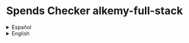 
# Spends Checker alkemy-full-stack

<details>

  <summary>Español</summary>

  Una aplicación para administración de presupuesto personal, donde puedes guardar con detalle tus ingresos y egresos de dinero y ver un balance de tus operaciones registradas. También puedes tener una mejor organización de ellas clasificándolas por concepto, tipo y categoría.

  ## Motivación para el proyecto

  Este es un proyecto desarrollado para el [desafío Full Stack JS](https://drive.google.com/file/d/1LUY2tZ_OhShoSE2g9cYGGKM1ioFj0MhE/view?usp=sharing) de la aceleración de [Alkemy](https://www.alkemy.org/). Tomé como un reto personal el realizarlo en el menor tiempo posible con una deadline de diez días y aplicar el nuevo conocimiento adquirido en PostgreSQL, Sequelize, Redux Toolkit y Material UI, reforzando la práctica de React.

  ## Estado actual

  El proyecto se encuentra terminado en su mayor parte. En lo relativo a la consigna a cumplir, sólo resta crear un observer que restrinja el renderizado de los registros a diez y únicamente muestre los restantes si el usuario así lo solicita. Además, aunque el diseño que responda a los distintos tamaños de pantalla funciona, se lo ve bastante pobre, debiendo revisar puntos claves para una mejor experiencia del usuario. Por otro lado, personalmente considero de importancia agregar algunas funcionalidades extra. Aunque la aplicación es sencilla, resulta básico el permitir agregar y quitar opciones a los filtros a gusto, la posibilidad de acotar los registros a fechas determinadas y que el usuario pueda disponer de otra suma resultante de los filtros aplicados.

  ## Instalación

  Para instalar esta aplicación para probarla en desarrollo necesitas:

  1. Crear e ir a un nuevo directorio.
  2. Inicializar un nuevo repositorio con el comando "git init".
  3. Obtener este repositorio con el comando "git pull https://github.com/andressiri/alkemy-full-stack".
  4. Instalar las dependencias del directorio raíz con el comando "npm install".
  5. Ir al directorio "frontend" e instalar las dependencias con el comando "npm install" nuevamente.
  6. Crear la base de datos PostgreSQL requerida:

      <details>

        <summary>Instalar el servidor PostgreSQL en tu computadora.</summary>

        - Descargar el instalador en [el sitio oficial](https://www.postgresql.org/download/).
        - En Windows considerar que es necesario haber ingresado como administrador o superusuario para realizar la instalación. De ser necesario, se recomienda seguir [las instrucciones para Windows provistas en el sitio oficial](https://www.enterprisedb.com/docs/supported-open-source/postgresql/installer/02_installing_postgresql_with_the_graphical_installation_wizard/01_invoking_the_graphical_installer/).
        - En Mac OS considerar que hay que correr el paquete dmg descargado como usuario administrador. De ser necesario, se recomienda seguir [las instrucciones para Mac OS provistas en el sitio oficial](https://www.enterprisedb.com/postgres-tutorials/installation-postgresql-mac-os).
        - En Ubuntu para Linux seguir [ las instrucciones provistas en el sitio oficial para Ubuntu](https://www.enterprisedb.com/postgres-tutorials/how-install-postgres-ubuntu).
        - Necesitarás la constraseña que ingreses en la instalación para conectarte a la base de datos.

      </details>

      <details>

        <summary>Crear la base de datos y sus tablas:</summary>

        <blockquote>

        <details>

        <summary><strong>Recomendado</strong>: corre el archivo createDatabase.sql provisto en este repositorio.</summary>

        - Conectar a la consola "SQL shell (psql)" (instalada al instalar el servidor PostgreSQL). Los valores por defecto para la conexión son: 
            - para Server: "localhost".
            - para Database: "postgres".
            - para Port: "5432".
            - para Username: "postgres".
        Inmediatamente después de ingresar el nombre de usuario (Username), debes ingresar la contraseña para ese usuario. Para el usuario por defecto (postgres), es la contraseña que ingresaste durante la instalación.
        - Ya en la consola psql corre el comando "\i ruta/a/createDatabase.sql;", donde "ruta/a/" es la ruta al directorio raíz del proyecto. Si tienes problemas con el nombre de la ruta, considera cambiar le nombre de los directorios, o mejor aún, simplemente copia el archivo createDatabase.sql a otro directorio y córrelo desde ahí. También considera que la ruta puede fallar si no usas el estilo de barra Unix ("/").
        - Una vez que hayas hecho esto con éxito, el proceso debería crear una base de datos llamada andres-siri-alkemy-test, conectarse a ella, crear dos tablas (people y records) y hacer varias (31) inserciones para un usuario falso provisto para probar la aplicación. El email de este usuario es "user@fake.test" y su contraseña es "123456".
        - Si por algún motivo no puedes instalar el archivo createDataba.sql, puede correr las líneas del archivo en la consola psql o usar pgAdmin 4.

        </details>

        <details>

        <summary>Crearlas usando pgAdmin 4</summary>

        1. Abrir la aplicación "pgAdmin 4" (instalada con el servidor PostgreSQL).
        2. Usar la contraseña que se ingresó durante la instalación.
            ![enter installation password](/assets/README/postgre%20pgadmin/0.%20Enter%20installation%20password.png)
        3. Crear una nueva base de datos.
            ![create a new database](/assets/README/postgre%20pgadmin/1.%20Create%20Database.png)
        4. Nombrarla "andres-siri-alkemy-test" o un nombre a elección.
            ![create a new database menu](/assets/README/postgre%20pgadmin/2.%20Create%20Database%20menu.png)
        5. Crear la primer tabla.
            ![create first table](/assets/README/postgre%20pgadmin/3.%20Create%20first%20table.png)
        6. Nombrar la primer tabla como "people".
            ![name first table](/assets/README/postgre%20pgadmin/4.%20Name%20first%20table.png)
        7. Definir las columnas de la tabla "people".
            ![define first table](/assets/README/postgre%20pgadmin/5.%20Define%20first%20table.png)
        8. Crear la restricción de valor único para la columna "email".
            ![set email unique constraint name](/assets/README/postgre%20pgadmin/6.%20Set%20email%20unique%20constraint%201.png)
            ![set email unique constraint column](/assets/README/postgre%20pgadmin/7.%20Set%20email%20unique%20constraint%202.png)
        9. Crear una segunda tabla.
            ![create a second table](/assets/README/postgre%20pgadmin/8.%20Create%20second%20table.png)
        10. Nombrar la segunda tabla como "records".
            ![name second table](/assets/README/postgre%20pgadmin/9.%20Name%20second%20table.png)
        11. Definir las columnas de la tabla "records".
            ![define second table](/assets/README/postgre%20pgadmin/10.%20Define%20second%20table.png)
        12. Crear la restricción de llave foránea para la columna "user_uuid".
            ![set foreign key constraint name](/assets/README/postgre%20pgadmin/11.%20Set%20foreign%20key%20constraint%20to%20user_uuid%201.png)
            ![set foreign key constraint conditions](/assets/README/postgre%20pgadmin/12.%20Set%20foreign%20key%20constraint%20to%20user_uuid%202.png)
        13. Crear la restricción de valores válidos para la columna "operation_type".
            ![set operation_type constraint name](/assets/README/postgre%20pgadmin/13.%20Set%20operation_type%20valid%20values%201.png)
            ![set operation_type constraint conditions](/assets/README/postgre%20pgadmin/14.%20Set%20operation_type%20valid%20values%202.png)

        </details>

        </blockquote>

      </details>

  7. Crear un archivo .env en el directorio raíz con las siguientes variables:

          NODE_ENV = development
          DB_NAME = < andres-siri-alkemy-test o el nombre de tu base de datos PostgreSQL >
          DB_USERNAME = < "postgres" (default) o tu nombre de usuario para esa base de datos de PostgreSQL >
          DB_PASSWORD = < la contraseña para ese usuario de PostgreSQL >
          JWT_SECRET = < una cadena que quieras usar como secreto para el token de JWT >
          MAILER_MAIL = < tu dirección de email de **gmail** >
          MAIL_PASSWORD" = < tu "contraseña de aplicación" generada desde google" > (no es la constraseña de tu email)


  TODO: explicar en detalle para qué es el secreto de JWT y y cómo obtener la contraseña de aplicación para tu cuenta de gmail. 

</details>

<details>

  <summary>English</summary>

  An app for personal budget administration, where you can save your money incomes and outcomes with detail and see a balance of your registered operations. You can also get a better organization sorting them by concept, type and category.

  ## Motivation for the project

  This is a project developed for the [Full Stack Challenge JS](https://drive.google.com/file/d/1LUY2tZ_OhShoSE2g9cYGGKM1ioFj0MhE/view?usp=sharing) of [Alkemy's](https://www.alkemy.org/) acceleration. I took it as a personal defiance making it in the lesser time possible with a ten days deadline and apply the recently acquired knowledge of PostgreSQL, Sequelize, Redux Toolkit and Material UI, strengthening the React practice.

  ## Build status

  The project is mostly finished. In relation to the assignment to fulfill, it's just missing the creation of an observer that restricts the records rendering to ten and just shows the rest of them if the user requires to do so. Furthermore, besides the design is responsive, it seems pretty poor, so it's important to check some breakpoints for a better user experience. On the other hand, I personally think that it is important to incorporate some functionalities, like allow adding or deleting options to the filters as pleased, the possibility to delimit the records to certain dates and that the user can have another addition after filters are applied.

  ## Installation
  
  To install this app for development mode testing you need to:

  1. Create and go to a new directory.
  2. Initialize a new repository with "git init" command.
  3. Git pull this repository with "git pull https://github.com/andressiri/alkemy-full-stack" command.
  4. Install root directory dependencies with "npm install" command.
  5. Move to "frontend" directory and install client dependencies with the "npm install" command again.
  6. Create the PostgreSQL required database:

      <details>

        <summary>Install PostgreSQL server in your computer.</summary>

        - Download the installer at [official site](https://www.postgresql.org/download/).
        - In Windows consider you need to be logged as administrator or superuser to perform and installation. If needed, follow the [instructions provided at official site for Windows](https://www.enterprisedb.com/docs/supported-open-source/postgresql/installer/02_installing_postgresql_with_the_graphical_installation_wizard/01_invoking_the_graphical_installer/).
        - In Mac OS consider you have to run the downloaded dmg package as administrator user. If needed, follow the [instructions provided at official site for Mac OS](https://www.enterprisedb.com/postgres-tutorials/installation-postgresql-mac-os).
        - In Ubuntu for Linux follow the [instructions provided at official site for Ubuntu](https://www.enterprisedb.com/postgres-tutorials/how-install-postgres-ubuntu).
        - You will need the password your enter in the installation to connect to the database.

      </details>

      <details>

        <summary>Create the database and it's tables:</summary>

        <blockquote>

        <details>

        <summary><strong>Recommended</strong>: run the createDatabase.sql file provided in this repository.</summary>

        - Connect to the "SQL shell (psql)" console (installed with the PostgreSQL server). The default values for connection are: 
              - for Server: "localhost".
              - for Database: "postgres".
              - for Port: "5432".
              - for Username: "postgres".
        Right after entering the username, you should enter the password for that user. For the default user (postgres), it is the password you provided in the installation.
        - In the psql console run the command "\i path/to/createDatabase.sql;", where "path/to/" is the path to this project root folder. If you have problems with the path name, consider changing the directories names or, better, just copy the createDatabase.sql file to another directory and run it from there. Also notice that the path may be wrong if you don't use the Unix style slash ("/").
        - Once you have successfully done this, it should create a database named andres-siri-alkemy-test, connect to it, create two tables (people and records) and make many (31) insertions for a fake user created for testing. This user email is "user@fake.test" and it's password is "123456".
        - If for some reason you can't install the createDataba.sql file, you can run the lines of that file in the psql console or use pgAdmin 4.

        </details>

        <details>

        <summary>Create them using pgAdmin 4</summary>

        1. Open the "pgAdmin 4" application (installed with the PostgreSQL server).
        2. Use the password you entered during the installation.
            ![enter installation password](/assets/README/postgre%20pgadmin/0.%20Enter%20installation%20password.png)
        3. Create a new database.
            ![create a new database](/assets/README/postgre%20pgadmin/1.%20Create%20Database.png)
        4. Name it "andres-siri-alkemy-test" or a name of your choice.
            ![create a new database menu](/assets/README/postgre%20pgadmin/2.%20Create%20Database%20menu.png)
        5. Create the first table.
            ![create first table](/assets/README/postgre%20pgadmin/3.%20Create%20first%20table.png)
        6. Name the first table as "people".
            ![name first table](/assets/README/postgre%20pgadmin/4.%20Name%20first%20table.png)
        7. Define "people" table columns.
            ![define first table](/assets/README/postgre%20pgadmin/5.%20Define%20first%20table.png)
        8. Set "email" column unique constraint.
            ![set email unique constraint name](/assets/README/postgre%20pgadmin/6.%20Set%20email%20unique%20constraint%201.png)
            ![set email unique constraint column](/assets/README/postgre%20pgadmin/7.%20Set%20email%20unique%20constraint%202.png)
        9. Create a second table.
            ![create a second table](/assets/README/postgre%20pgadmin/8.%20Create%20second%20table.png)
        10. Name second table as "records".
            ![name second table](/assets/README/postgre%20pgadmin/9.%20Name%20second%20table.png)
        11. Define "records" table columns.
            ![define second table](/assets/README/postgre%20pgadmin/10.%20Define%20second%20table.png)
        12. Set foreign constraint to the "user_uuid" column.
            ![set foreign key constraint name](/assets/README/postgre%20pgadmin/11.%20Set%20foreign%20key%20constraint%20to%20user_uuid%201.png)
            ![set foreign key constraint conditions](/assets/README/postgre%20pgadmin/12.%20Set%20foreign%20key%20constraint%20to%20user_uuid%202.png)
        13. Set operation_type column valid values.
            ![set operation_type constraint name](/assets/README/postgre%20pgadmin/13.%20Set%20operation_type%20valid%20values%201.png)
            ![set operation_type constraint conditions](/assets/README/postgre%20pgadmin/14.%20Set%20operation_type%20valid%20values%202.png)

        </details>

        </blockquote>

      </details>

  7. Create a .env file at the root directory with the following variables:

          NODE_ENV = development
          DB_NAME = < andres-siri-alkemy-test or your PostgreSQL database name >
          DB_USERNAME = < "postgres" (default) or your PostgreSQL user name >
          DB_PASSWORD = < your PostgreSQL password for previous username >
          JWT_SECRET = < whatever you want to use as JWT secret >
          MAILER_MAIL = < your **gmail** email address >
          MAIL_PASSWORD" = < the "application password" generated with google > (not your email password)


  TODO: explain more in detail what is JWT secret for and how to get application mail password. 

</details>
